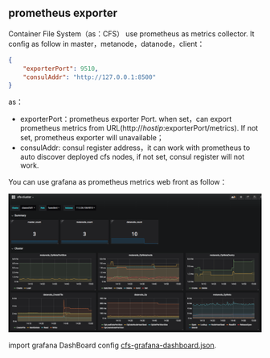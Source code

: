 ## prometheus exporter

Container File System（as：CFS） use prometheus as metrics collector. It config as follow in master，metanode，datanode，client：

```json
{
    "exporterPort": 9510,
    "consulAddr": "http://127.0.0.1:8500"
}
```

as：

* exporterPort：prometheus exporter Port. when set，can export prometheus metrics from URL(http://$hostip:$exporterPort/metrics). If not set, prometheus exporter will unavailable；
* consulAddr: consul register address，it can work with prometheus to auto discover deployed cfs nodes, if not set, consul register will not work.

You can use grafana as prometheus metrics web front as follow：

![cfs-grafana-dasshboard](../assert/cfs-grafana-dashboard.png)

import grafana DashBoard config [cfs-grafana-dashboard.json](cfs-grafana-dashboard.json).

